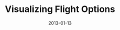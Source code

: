 ---
title: Visualizing Flight Options
xurl: http://bitaesthetics.com/posts/visualizing-flight-options.html
date: 2013-01-13
---